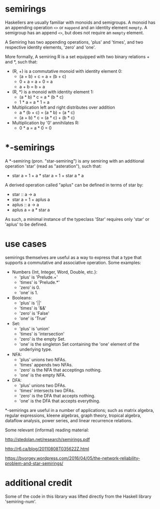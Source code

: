 semirings
==========

Haskellers are usually familiar with monoids and semigroups. A monoid has an appending operation `<>` or `mappend` and an identity element `mempty`. A semigroup has an append `<>`, but does not require an `mempty` element.

A Semiring has two appending operations, 'plus' and 'times', and two respective identity elements, 'zero' and 'one'.

More formally, A semiring R is a set equipped with two binary relations + and *, such that:

- (R, +) is a commutative monoid with identity element 0:
  - (a + b) + c = a + (b + c)
  - 0 + a = a + 0 = a
  - a + b = b + a
- (R, *) is a monoid with identity element 1:
  - (a * b) * c = a * (b * c)
  - 1 * a = a * 1 = a
- Multiplication left and right distributes over addition
  - a * (b + c) = (a * b) + (a * c)
  - (a + b) * c = (a * c) + (b * c)
- Multiplication by '0' annihilates R:
  - 0 * a = a * 0 = 0

*-semirings
===========

A *-semiring (pron. "star-semiring") is any semiring with an additional operation 'star' (read as "asteration"), such that:

- star a = 1 + a * star a = 1 + star a * a

A derived operation called "aplus" can be defined in terms of star by:

- star :: a -> a
- star a = 1 + aplus a
- aplus :: a -> a
- aplus a = a * star a

As such, a minimal instance of the typeclass 'Star' requires only 'star' or 'aplus' to be defined.

use cases
=========

semirings themselves are useful as a way to express that a type that supports a commutative and associative operation.
Some examples:

- Numbers {Int, Integer, Word, Double, etc.}:
  - 'plus' is 'Prelude.+'
  - 'times' is 'Prelude.*'
  - 'zero' is 0.
  - 'one' is 1.
- Booleans:
  - 'plus' is '||'
  - 'times' is '&&'
  - 'zero' is 'False'
  - 'one' is 'True'
- Set:
  - 'plus' is 'union'
  - 'times' is 'intersection'
  - 'zero' is the empty Set.
  - 'one' is the singleton Set containing the 'one' element of the underlying type.
- NFA:
  - 'plus' unions two NFAs.
  - 'times' appends two NFAs.
  - 'zero' is the NFA that acceptings nothing.
  - 'one' is the empty NFA.
- DFA:
  - 'plus' unions two DFAs.
  - 'times' intersects two DFAs.
  - 'zero' is the DFA that accepts nothing.
  - 'one' is the DFA that accepts everything.

*-semirings are useful in a number of applications; such as matrix algebra, regular expressions, kleene algebras, graph theory, tropical algebra, dataflow analysis, power series, and linear recurrence relations.

Some relevant (informal) reading material:

http://stedolan.net/research/semirings.pdf

http://r6.ca/blog/20110808T035622Z.html

https://byorgey.wordpress.com/2016/04/05/the-network-reliability-problem-and-star-semirings/

additional credit
======

Some of the code in this library was lifted directly from the Haskell library 'semiring-num'.

